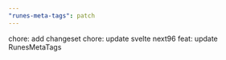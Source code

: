 ```yaml
---
"runes-meta-tags": patch
---
```


chore: add changeset
chore: update svelte next96
feat: update RunesMetaTags
